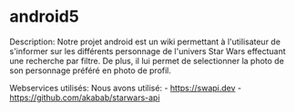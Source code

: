 # android5

Description:
    Notre projet android est un wiki permettant à l'utilisateur de s'informer sur les différents personnage de l'univers Star Wars effectuant une recherche par filtre. De plus, il lui permet de selectionner la photo de son personnage préféré en photo de profil.

Webservices utilisés:
    Nous avons utilisé: 
        -  https://swapi.dev
        -  https://github.com/akabab/starwars-api
        
